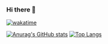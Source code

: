 ### Hi there 👋

[![wakatime](https://wakatime.com/badge/user/b2516f8f-450a-4a70-bc4c-9b95058ac336.svg)](https://wakatime.com/@b2516f8f-450a-4a70-bc4c-9b95058ac336)

[![Anurag's GitHub stats](https://github-readme-stats.vercel.app/api?username=codydbentley&theme=github_dark)](https://github.com/anuraghazra/github-readme-stats)
[![Top Langs](https://github-readme-stats.vercel.app/api/top-langs/?username=codydbentley&theme=github_dark)](https://github.com/anuraghazra/github-readme-stats)

<!--
**codydbentley/codydbentley** is a ✨ _special_ ✨ repository because its `README.md` (this file) appears on your GitHub profile.

Here are some ideas to get you started:

- 🔭 I’m currently working on ...
- 🌱 I’m currently learning ...
- 👯 I’m looking to collaborate on ...
- 🤔 I’m looking for help with ...
- 💬 Ask me about ...
- 📫 How to reach me: ...
- 😄 Pronouns: ...
- ⚡ Fun fact: ...
-->
